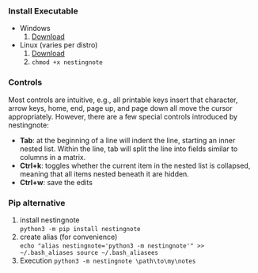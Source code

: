 ### Install Executable
- Windows
  1. [Download](https://github.com/woodsonmiles/nestingnote/raw/master/executable/Windows/nestingnote.exe)
- Linux (varies per distro)
  1. [Download](https://github.com/woodsonmiles/nestingnote/raw/master/executable/Linux/nestingnote)
  1. `chmod +x nestingnote`

### Controls
Most controls are intuitive, e.g., all printable keys insert that character, arrow keys, home, end, page up, and page down all move the cursor appropriately. However, there are a few special controls introduced by nestingnote:
- **Tab**: at the beginning of a line will indent the line, starting an inner nested list. Within the line, tab will split the line into fields similar to columns in a matrix.
- **Ctrl+k**: toggles whether the current item in the nested list is collapsed, meaning that all items nested beneath it are hidden.
- **Ctrl+w**: save the edits

### Pip alternative
  1. install nestingnote<br>
    `python3 -m pip install nestingnote`
  1. create alias (for convenience)<br>
    ```
    echo "alias nestingnote='python3 -m nestingnote'" >> ~/.bash_aliases
    source ~/.bash_aliasees
    ```    
  1. Execution
     ```python3 -m nestingnote \path\to\my\notes```
